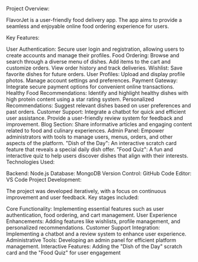 

Project Overview:

FlavorJet is a user-friendly food delivery app. The app aims to provide a seamless and enjoyable online food ordering experience for users.

Key Features:

User Authentication: Secure user login and registration, allowing users to create accounts and manage their profiles. Food Ordering: Browse and search through a diverse menu of dishes. Add items to the cart and customize orders. View order history and track deliveries. Wishlist: Save favorite dishes for future orders. User Profiles: Upload and display profile photos. Manage account settings and preferences. Payment Gateway: Integrate secure payment options for convenient online transactions. Healthy Food Recommendations: Identify and highlight healthy dishes with high protein content using a star rating system. Personalized Recommendations: Suggest relevant dishes based on user preferences and past orders. Customer Support: Integrate a chatbot for quick and efficient user assistance. Provide a user-friendly review system for feedback and improvement. Blog Section: Share informative articles and engaging content related to food and culinary experiences. Admin Panel: Empower administrators with tools to manage users, menus, orders, and other aspects of the platform. "Dish of the Day": An interactive scratch card feature that reveals a special daily dish offer. "Food Quiz": A fun and interactive quiz to help users discover dishes that align with their interests. Technologies Used:

Backend: Node.js Database: MongoDB Version Control: GitHub Code Editor: VS Code Project Development:

The project was developed iteratively, with a focus on continuous improvement and user feedback. Key stages included:

Core Functionality: Implementing essential features such as user authentication, food ordering, and cart management. User Experience Enhancements: Adding features like wishlists, profile management, and personalized recommendations. Customer Support Integration: Implementing a chatbot and a review system to enhance user experience. Administrative Tools: Developing an admin panel for efficient platform management. Interactive Features: Adding the "Dish of the Day" scratch card and the "Food Quiz" for user engagement
